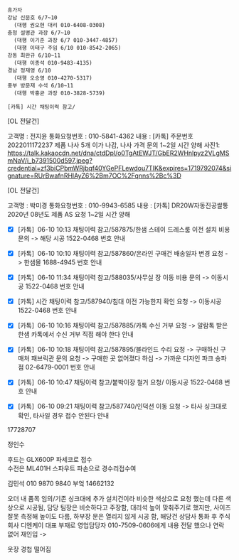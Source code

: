 ```
휴가자
강남 신문호 6/7~10
  (대행 권오현 대리 010-6408-0308)
충청 설병관 과장 6/7~10
  (대행 이기준 과장 6/7 010-3447-4857)
  (대행 이태구 주임 6/10 010-8542-2065)
강동 최완규 6/10~11
  (대행 이종석 010-9483-4135)
경남 정재영 6/10
  (대행 오승영 010-4270-5317)
중부 방문재 수석 6/10~11
  (대행 박홍균 과장 010-3828-5739)

```

```
[카톡] 시간 채팅이력 참고/
```


[OL 전달건]

고객명 : 전지윤
통화요청번호 : 010-5841-4362
내용 : [카톡] 주문번호 2022011172237 제품 나사 5개 이가 나감, 나사 가격 문의
1~2일 시간 양해
사진1: https://talk.kakaocdn.net/dna/ctdDpl/o0TgAtEWJT/GbER2WHnlpyz2VLgMSmNaV/i_b7391500d597.jpeg?credential=zf3biCPbmWRjbqf40YGePFLewdou7TIK&expires=1719792074&signature=RUrBwafnRHlAyZ6%2Bm7OC%2Fqnns%2Bc%3D


[OL 전달건]

고객명 : 박미경
통화요청번호 : 010-9943-6585
내용 : [카톡] DR20W자동진공쌀통 2020년 08년도 제품 AS 요청
1~2일 시간 양해


- [x] [카톡]  06-10 10:13 채팅이력 참고/587875/한샘 스테이 드레스룸 이전 설치 비용 문의 -> 해당 시공 1522-0468 번호 안내
- [x] [카톡]  06-10 10:10 채팅이력 참고/587860/온라인 구매건 배송일자 변경 요청 -> 한샘몰 1688-4945 번호 안내
- [x] [카톡]  06-10 11:34 채팅이력 참고/588035/사무실 장 이동 비용 문의 -> 이동시공 1522-0468 번호 안내
- [x] [카톡] 시간 채팅이력 참고/587940/침대 이전 가능한지 확인 요청 -> 이동시공 1522-0468 번호 안내
- [x] [카톡]  06-10 10:16 채팅이력 참고/587885/카톡 수신 거부 요청 -> 알람톡 받은 한샘 카톡에서 수신 거부 직접 해야 한다 안내
- [x] [카톡]  06-10 10:18 채팅이력 참고/587895/블라인드 수리 요청 -> 구매하신 구매처 패브릭관 문의 요청 -> 구매한 곳 없어졌다 하심 -> 가까운 디자인 파크 송파점 02-6479-0001 번호 안내
- [x] [카톡]  06-10 10:47 채팅이력 참고/붙박이장 철거 요청/ 이동시공 1522-0468 번호 안내
- [x] [카톡]  06-10 09:21 채팅이력 참고/587740/인덕션 이동 요청 -> 타사 싱크대로 확인, 타사일 경우 접수 안된다 안내


17728707


정인수


후드는 GLX600P 파세코로 접수  
수전은 ML401H 스파우트 파손으로 경수리접수여


김민석 010 9870 9840 부엌 14662132


오더 내 품목 임의/기존 싱크대에 추가 설치건이라 비슷한 색상으로 요청 했는데 다른 색상으로 시공됨, 담당 팀장은 비슷하다고 주장함, 대리석 높이 맞춰주기로 했지만, 사이즈 잘못 측정해 높이도 다름, 하부장 문은 열리지 않게 시공 함, 해당건 상담사 통화 후 주식회사 디엔케이 대표 부재로 영업담당자 010-7509-0606에게 내용 전달 했으나 연락 없어 재인입 -> 


옷장 경첩 떨어짐